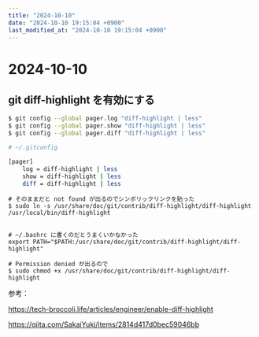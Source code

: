 ```yaml
---
title: "2024-10-10"
date: "2024-10-10 19:15:04 +0900"
last_modified_at: "2024-10-10 19:15:04 +0900"
---
```


# 2024-10-10
## git diff-highlight を有効にする

```sh
$ git config --global pager.log "diff-highlight | less"
$ git config --global pager.show "diff-highlight | less"
$ git config --global pager.diff "diff-highlight | less"

# ~/.gitconfig

[pager]
	log = diff-highlight | less
	show = diff-highlight | less
	diff = diff-highlight | less
```


```
# そのままだと not found が出るのでシンボリックリンクを貼った
$ sudo ln -s /usr/share/doc/git/contrib/diff-highlight/diff-highlight /usr/local/bin/diff-highlight


# ~/.bashrc に書くのだとうまくいかなかった
export PATH="$PATH:/usr/share/doc/git/contrib/diff-highlight/diff-highlight"

# Permission denied が出るので
$ sudo chmod +x /usr/share/doc/git/contrib/diff-highlight/diff-highlight
```


参考：

https://tech-broccoli.life/articles/engineer/enable-diff-highlight

https://qiita.com/SakaiYuki/items/2814d417d0bec59046bb 

